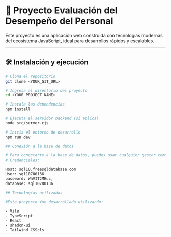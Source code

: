 # 🚀 Proyecto Evaluación del Desempeño del Personal

Este proyecto es una aplicación web construida con tecnologías modernas del ecosistema JavaScript, ideal para desarrollos rápidos y escalables.

---

## 🛠️ Instalación y ejecución

```bash
# Clona el repositorio
git clone <YOUR_GIT_URL>

# Ingresa al directorio del proyecto
cd <YOUR_PROJECT_NAME>

# Instala las dependencias
npm install

# Ejecuta el servidor backend (si aplica)
node src/server.cjs

# Inicia el entorno de desarrollo
npm run dev

## Conexión a la base de datos

# Para conectarte a la base de datos, puedes usar cualquier gestor como DBeaver, MySQL Workbench o la línea de comandos.
# Credenciales:

Host: sql10.freesqldatabase.com
User: sql10780136
password: WhVIT2MEuc,
database: sql10780136

## Tecnologías utilizadas

#Este proyecto fue desarrollado utilizando:

- Vite
- TypeScript
- React
- shadcn-ui
- Tailwind CSScls